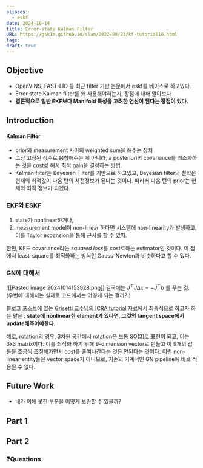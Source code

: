 ```yaml
---
aliases:
  - eskf
date: 2024-10-14
title: Error-state Kalman Filter
URL: https://gsk1m.github.io/slam/2022/09/23/kf-tutorial10.html
tags: 
draft: true
---
```

## Objective
- OpenVINS, FAST-LIO 등 최근 filter 기반 논문에서 eskf를 베이스로 하고있다.
- Error state Kalman filter를 왜 사용해야하는지, 장점에 대해 알아보자
- **결론적으로 일반 EKF보다 Manifold 특성을 고려한 연산이 된다는 장점이 있다.**
## Introduction
#### Kalman Filter 
- prior와 measurement 사이의 weighted sum을 해주는 장치
- 그냥 고정된 상수로 융합해주는 게 아니라, a posteriori의 covariance를 최소화하는 것을 cost로 해서 최적 gain을 결정하는 방법.
- Kalman filter는 Bayesian Filter를 기반으로 하고있고, Bayesian filter의 철학은 현재의 최적값이 다음 턴의 사전정보가 된다는 것이다. 따라서 다음 턴의 prior는 현재의 최적 정보가 되겠다.

### EKF와 ESKF
1. state가 nonlinear하거나, 
2. measurement model이 non-linear 
하다면 시스템에 non-linearity가 발생하고, 이를 Taylor expansion을 통해 근사를 할 수 있따.

한편, KF도 covariance라는 *squared loss*를 cost로하는 estimator인 것이다. 
이 점에서 least-square를 최적화하는 방식인 Gauss-Newton과 비슷하다고 할 수 있다.


### GN에 대해서
![[Pasted image 20241014153928.png]]
결국에는 $J^{\top} J \Delta x = -J^{\top} b$ 를 푸는 것. (우변에 대해서는 실제로 코드에서는 어떻게 되는 걸까? )

블로그 포스트에 있는 [Grisetti 교수님의 ICRA tutorial 자료](https://www.diag.uniroma1.it//~labrococo/tutorial_icra_2016/icra16_slam_tutorial_grisetti.pdf#page=3.00)에서 최종적으로 하고자 하는 말은 :
**state에 nonlinear한 element가 있다면, 그것의 tangent space에서 update해주어야한다.** 

예로, rotation의 경우, 3차원 공간에서 rotation은 보통 SO(3)로 표현이 되고, 이는 3x3 matrix이다. 이를 최적화 하기 위해 9-dimension  vector로 만들고 이 9개의 값들을 조금씩 조절해가면서 cost를 줄여나간다는 것은 안된다는 것이다.
이런 non-linear entity들은 vector space가 아니므로, 기존의 기계적인 GN pipeline에 바로 적용될 수 없다.


## Future Work
- 내가 이해 못한 부분을 어떻게 보완할 수 있을까?

## Part 1

## Part 2


### ❓️Questions

